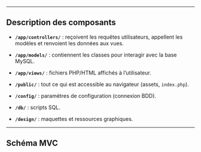 
---

## Description des composants

- **`/app/controllers/`** : reçoivent les requêtes utilisateurs, appellent les modèles et renvoient les données aux vues.  
- **`/app/models/`** : contiennent les classes pour interagir avec la base MySQL.  
- **`/app/views/`** : fichiers PHP/HTML affichés à l’utilisateur.  

- **`/public/`** : tout ce qui est accessible au navigateur (assets, `index.php`).  
- **`/config/`** : paramètres de configuration (connexion BDD).  
- **`/db/`** : scripts SQL.  
- **`/design/`** : maquettes et ressources graphiques.  

---

## Schéma MVC

